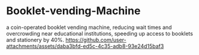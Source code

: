 # Booklet-vending-Machine
a coin-operated booklet vending machine, reducing wait times and overcrowding near educational institutions, speeding up access to booklets and stationery by 40%.
https://github.com/user-attachments/assets/daba3bfd-ed5c-4c35-adb8-93e24d15baf3
